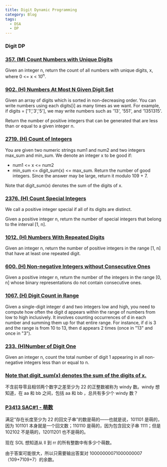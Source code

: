 ```yaml
---
title: Digit Dynamic Programming
category: Blog
tags: 
  - DSA
  - DP
---
```


### Digit DP


### [357. (M) Count Numbers with Unique Digits](https://leetcode.com/problems/count-numbers-with-unique-digits/description/)
Given an integer n, return the count of all numbers with unique digits, x, where 0 <= x < 10<sup>n</sup>.


### [902. (H) Numbers At Most N Given Digit Set](https://leetcode.com/problems/numbers-at-most-n-given-digit-set/description/)
Given an array of digits which is sorted in non-decreasing order. You can write numbers using each digits[i] as many times as we want. For example, 
if digits = ['1','3','5'], we may write numbers such as '13', '551', and '1351315'.

Return the number of positive integers that can be generated that are less than or equal to a given integer n.


### [2719. (H) Count of Integers](https://leetcode.com/problems/count-of-integers/description/)
You are given two numeric strings num1 and num2 and two integers max_sum and min_sum. We denote an integer x to be good if:
  - num1 <= x <= num2
  - min_sum <= digit_sum(x) <= max_sum.
Return the number of good integers. Since the answer may be large, return it modulo 109 + 7.

Note that digit_sum(x) denotes the sum of the digits of x.

### [2376. (H) Count Special Integers](https://leetcode.com/problems/count-special-integers/description/)
We call a positive integer special if all of its digits are distinct.

Given a positive integer n, return the number of special integers that belong to the interval [1, n].

### [1012. (H) Numbers With Repeated Digits](https://leetcode.com/problems/numbers-with-repeated-digits/description/)
Given an integer n, return the number of positive integers in the range [1, n] that have at least one repeated digit.

### [600. (H) Non-negative Integers without Consecutive Ones](https://leetcode.com/problems/non-negative-integers-without-consecutive-ones/description/)
Given a positive integer n, return the number of the integers in the range [0, n] whose binary representations do not contain consecutive ones.

### [1067. (H) Digit Count in Range](https://leetcode.com/problems/digit-count-in-range/description/)
Given a single-digit integer d and two integers low and high, you need to compute how often the digit d appears within the range of numbers 
from low to high inclusively. It involves counting occurrences of d in each number and summing them up for that entire range. For instance, 
if d is 3 and the range is from 10 to 13, then d appears 2 times (once in "13" and once in "3").

### [233. (H)Number of Digit One](https://leetcode.com/problems/number-of-digit-one/description/)
Given an integer n, count the total number of digit 1 appearing in all non-negative integers less than or equal to n.

### [Note that digit_sum(x) denotes the sum of the digits of x.](https://www.luogu.com.cn/problem/P2657)
不含前导零且相邻两个数字之差至少为 22 的正整数被称为 windy 数。windy 想知道，在 aa 和 bb 之间，包括 aa 和 bb ，总共有多少个 windy 数？

### [P3413 SAC#1 - 萌数 ](https://www.luogu.com.cn/problem/P3413)
满足“存在长度至少为 22 的回文子串”的数是萌的——也就是说，101101 是萌的，因为 101101 本身就是一个回文数；110110 是萌的，因为包含回文子串 1111；但是 102102 不是萌的，12011201 也不是萌的。

现在 SOL 想知道从 ll 到 rr 的所有整数中有多少个萌数。

由于答案可能很大，所以只需要输出答案对 10000000071000000007（109+7109+7）的余数。



